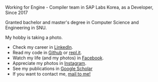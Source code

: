 Working for Engine - Compiler team in SAP Labs Korea, as a Developer, Since 2017

Granted bachelor and master's degree in Computer Science and Engineering in SNU.

My hobby is taking a photo.

* Check my career in [LinkedIn](https://kr.linkedin.com/in/taehun-kim-78b48599).
* Read my code in [Github](https://github.com/TaeHunKim) or [repl.it](https://repl.it/@TaeHunKim).
* Watch my life (and my photos) in [Facebook](https://www.facebook.com/rapaellk).
* Appreciate my photos in [Instagram](https://www.instagram.com/rapaellk/).
* See my publications in [Google Scholar](https://scholar.google.co.kr/citations?user=WrMETI8AAAAJ&hl=ko&oi=sra)
* If you want to contact me, [mail to me!](mailto:rapaellk29@gmail.com)
